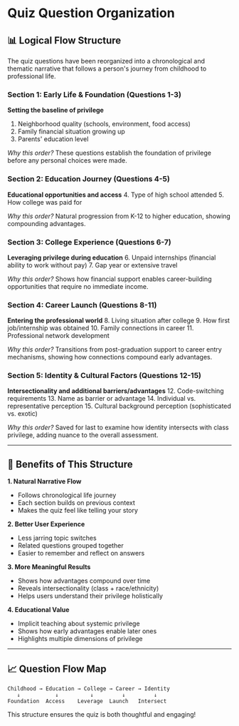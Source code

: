 # Quiz Question Organization

## 📊 Logical Flow Structure

The quiz questions have been reorganized into a chronological and thematic narrative that follows a person's journey from childhood to professional life.

### Section 1: Early Life & Foundation (Questions 1-3)
**Setting the baseline of privilege**
1. Neighborhood quality (schools, environment, food access)
2. Family financial situation growing up
3. Parents' education level

*Why this order?* These questions establish the foundation of privilege before any personal choices were made.

### Section 2: Education Journey (Questions 4-5)
**Educational opportunities and access**
4. Type of high school attended
5. How college was paid for

*Why this order?* Natural progression from K-12 to higher education, showing compounding advantages.

### Section 3: College Experience (Questions 6-7)
**Leveraging privilege during education**
6. Unpaid internships (financial ability to work without pay)
7. Gap year or extensive travel

*Why this order?* Shows how financial support enables career-building opportunities that require no immediate income.

### Section 4: Career Launch (Questions 8-11)
**Entering the professional world**
8. Living situation after college
9. How first job/internship was obtained
10. Family connections in career
11. Professional network development

*Why this order?* Transitions from post-graduation support to career entry mechanisms, showing how connections compound early advantages.

### Section 5: Identity & Cultural Factors (Questions 12-15)
**Intersectionality and additional barriers/advantages**
12. Code-switching requirements
13. Name as barrier or advantage
14. Individual vs. representative perception
15. Cultural background perception (sophisticated vs. exotic)

*Why this order?* Saved for last to examine how identity intersects with class privilege, adding nuance to the overall assessment.

---

## 🎯 Benefits of This Structure

**1. Natural Narrative Flow**
- Follows chronological life journey
- Each section builds on previous context
- Makes the quiz feel like telling your story

**2. Better User Experience**
- Less jarring topic switches
- Related questions grouped together
- Easier to remember and reflect on answers

**3. More Meaningful Results**
- Shows how advantages compound over time
- Reveals intersectionality (class + race/ethnicity)
- Helps users understand their privilege holistically

**4. Educational Value**
- Implicit teaching about systemic privilege
- Shows how early advantages enable later ones
- Highlights multiple dimensions of privilege

---

## 📈 Question Flow Map

```
Childhood → Education → College → Career → Identity
   ↓           ↓          ↓         ↓         ↓
Foundation  Access    Leverage  Launch   Intersect
```

This structure ensures the quiz is both thoughtful and engaging!
